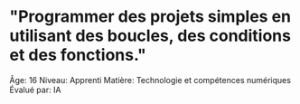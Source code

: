 # "Programmer des projets simples en utilisant des boucles, des conditions et des fonctions."

Âge: 16
Niveau: Apprenti
Matière: Technologie et compétences numériques
Évalué par: IA